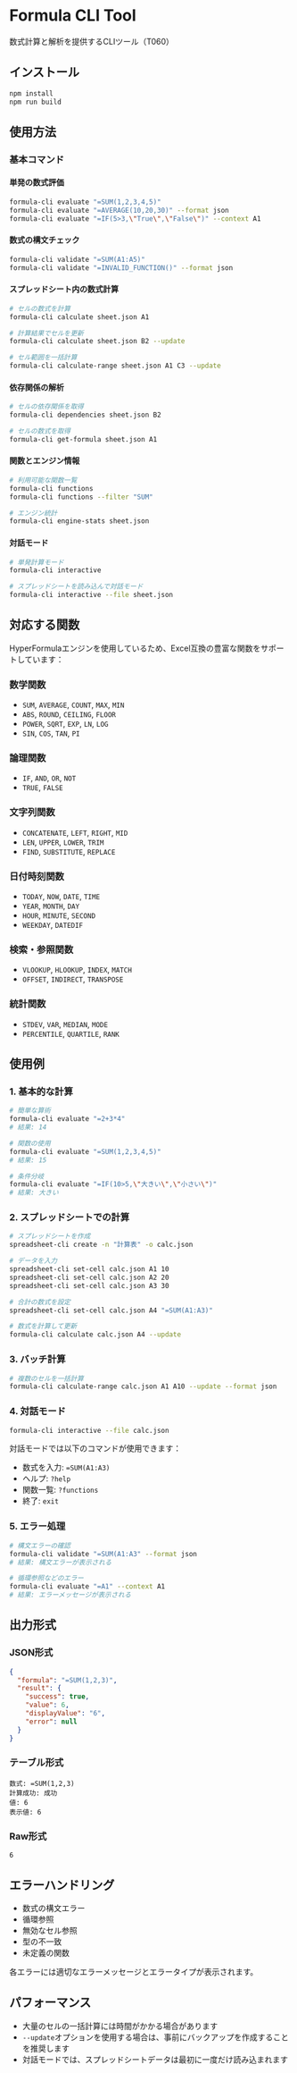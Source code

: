 # Formula CLI Tool

数式計算と解析を提供するCLIツール（T060）

## インストール

```bash
npm install
npm run build
```

## 使用方法

### 基本コマンド

#### 単発の数式評価
```bash
formula-cli evaluate "=SUM(1,2,3,4,5)"
formula-cli evaluate "=AVERAGE(10,20,30)" --format json
formula-cli evaluate "=IF(5>3,\"True\",\"False\")" --context A1
```

#### 数式の構文チェック
```bash
formula-cli validate "=SUM(A1:A5)"
formula-cli validate "=INVALID_FUNCTION()" --format json
```

#### スプレッドシート内の数式計算
```bash
# セルの数式を計算
formula-cli calculate sheet.json A1

# 計算結果でセルを更新
formula-cli calculate sheet.json B2 --update

# セル範囲を一括計算
formula-cli calculate-range sheet.json A1 C3 --update
```

#### 依存関係の解析
```bash
# セルの依存関係を取得
formula-cli dependencies sheet.json B2

# セルの数式を取得
formula-cli get-formula sheet.json A1
```

#### 関数とエンジン情報
```bash
# 利用可能な関数一覧
formula-cli functions
formula-cli functions --filter "SUM"

# エンジン統計
formula-cli engine-stats sheet.json
```

#### 対話モード
```bash
# 単発計算モード
formula-cli interactive

# スプレッドシートを読み込んで対話モード
formula-cli interactive --file sheet.json
```

## 対応する関数

HyperFormulaエンジンを使用しているため、Excel互換の豊富な関数をサポートしています：

### 数学関数
- `SUM`, `AVERAGE`, `COUNT`, `MAX`, `MIN`
- `ABS`, `ROUND`, `CEILING`, `FLOOR`
- `POWER`, `SQRT`, `EXP`, `LN`, `LOG`
- `SIN`, `COS`, `TAN`, `PI`

### 論理関数
- `IF`, `AND`, `OR`, `NOT`
- `TRUE`, `FALSE`

### 文字列関数
- `CONCATENATE`, `LEFT`, `RIGHT`, `MID`
- `LEN`, `UPPER`, `LOWER`, `TRIM`
- `FIND`, `SUBSTITUTE`, `REPLACE`

### 日付時刻関数
- `TODAY`, `NOW`, `DATE`, `TIME`
- `YEAR`, `MONTH`, `DAY`
- `HOUR`, `MINUTE`, `SECOND`
- `WEEKDAY`, `DATEDIF`

### 検索・参照関数
- `VLOOKUP`, `HLOOKUP`, `INDEX`, `MATCH`
- `OFFSET`, `INDIRECT`, `TRANSPOSE`

### 統計関数
- `STDEV`, `VAR`, `MEDIAN`, `MODE`
- `PERCENTILE`, `QUARTILE`, `RANK`

## 使用例

### 1. 基本的な計算

```bash
# 簡単な算術
formula-cli evaluate "=2+3*4"
# 結果: 14

# 関数の使用
formula-cli evaluate "=SUM(1,2,3,4,5)"
# 結果: 15

# 条件分岐
formula-cli evaluate "=IF(10>5,\"大きい\",\"小さい\")"
# 結果: 大きい
```

### 2. スプレッドシートでの計算

```bash
# スプレッドシートを作成
spreadsheet-cli create -n "計算表" -o calc.json

# データを入力
spreadsheet-cli set-cell calc.json A1 10
spreadsheet-cli set-cell calc.json A2 20
spreadsheet-cli set-cell calc.json A3 30

# 合計の数式を設定
spreadsheet-cli set-cell calc.json A4 "=SUM(A1:A3)"

# 数式を計算して更新
formula-cli calculate calc.json A4 --update
```

### 3. バッチ計算

```bash
# 複数のセルを一括計算
formula-cli calculate-range calc.json A1 A10 --update --format json
```

### 4. 対話モード

```bash
formula-cli interactive --file calc.json
```

対話モードでは以下のコマンドが使用できます：
- 数式を入力: `=SUM(A1:A3)`
- ヘルプ: `?help`
- 関数一覧: `?functions`
- 終了: `exit`

### 5. エラー処理

```bash
# 構文エラーの確認
formula-cli validate "=SUM(A1:A3" --format json
# 結果: 構文エラーが表示される

# 循環参照などのエラー
formula-cli evaluate "=A1" --context A1
# 結果: エラーメッセージが表示される
```

## 出力形式

### JSON形式
```json
{
  "formula": "=SUM(1,2,3)",
  "result": {
    "success": true,
    "value": 6,
    "displayValue": "6",
    "error": null
  }
}
```

### テーブル形式
```
数式: =SUM(1,2,3)
計算成功: 成功
値: 6
表示値: 6
```

### Raw形式
```
6
```

## エラーハンドリング

- 数式の構文エラー
- 循環参照
- 無効なセル参照
- 型の不一致
- 未定義の関数

各エラーには適切なエラーメッセージとエラータイプが表示されます。

## パフォーマンス

- 大量のセルの一括計算には時間がかかる場合があります
- `--update`オプションを使用する場合は、事前にバックアップを作成することを推奨します
- 対話モードでは、スプレッドシートデータは最初に一度だけ読み込まれます